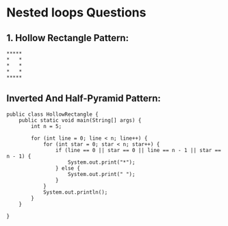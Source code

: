# Nested loops Questions

## 1. Hollow Rectangle Pattern:

```
*****
*   *
*   *
*   *
*****
```

## Inverted And Half-Pyramid Pattern:

```
public class HollowRectangle {
    public static void main(String[] args) {
        int n = 5;

        for (int line = 0; line < n; line++) {
            for (int star = 0; star < n; star++) {
                if (line == 0 || star == 0 || line == n - 1 || star == n - 1) {
                    System.out.print("*");
                } else {
                    System.out.print(" ");
                }
            }
            System.out.println();
        }
    }

}
```
